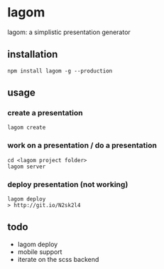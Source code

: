 # lagom
lagom: a simplistic presentation generator

## installation

```
npm install lagom -g --production
```

## usage

### create a presentation
```
lagom create
```

### work on a presentation / do a presentation
```
cd <lagom project folder>
lagom server
```

### deploy presentation (not working)
```
lagom deploy
> http://git.io/N2sk2l4
```


## todo

- lagom deploy
- mobile support
- iterate on the scss backend

